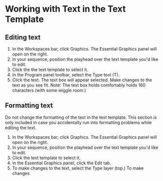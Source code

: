 # Working with Text in the Text Template

## Editing text

1. In the Workspaces bar, click Graphics. The Essential Graphics panel will open on the right.
2. In your sequence, position the playhead over the text template you'd like to edit.
3. Click the the text template to select it. 
4. In the Program panel toolbar, select the Type tool \(T\). 
5. Click the text. The text box will appear selected. Make changes to the text as you see fit. Note: The text box holds comfortably holds 160 characters \(with some wiggle room.\) 

## Formatting text

Do not change the formatting of the text in the text template. This section is only included in case you accidentally run into formatting problems while editing the text.

1. In the Workspaces bar, click Graphics. The Essential Graphics panel will open on the right.
2. In your sequence, position the playhead over the text template you'd like to edit. 
3. Click the text template to select it.
4. In the Essential Graphics panel, click the Edit tab.
5. To make changes to the text, select the Type layer \(top.\) To make changes



